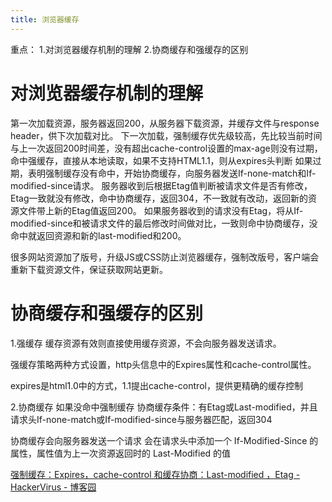 ```yaml
---
title: 浏览器缓存
---
```

重点：
1.对浏览器缓存机制的理解
2.协商缓存和强缓存的区别

# 对浏览器缓存机制的理解

第一次加载资源，服务器返回200，从服务器下载资源，并缓存文件与response header，供下次加载对比。
下一次加载，强制缓存优先级较高，先比较当前时间与上一次返回200时间差，没有超出cache-control设置的max-age则没有过期，命中强缓存，直接从本地读取，如果不支持HTML1.1，则从expires头判断
如果过期，表明强制缓存没有命中，开始协商缓存，向服务器发送If-none-match和If-modified-since请求。
服务器收到后根据Etag值判断被请求文件是否有修改，Etag一致就没有修改，命中协商缓存，返回304，不一致就有改动，返回新的资源文件带上新的Etag值返回200。
如果服务器收到的请求没有Etag，将从If-modified-since和被请求文件的最后修改时间做对比，一致则命中协商缓存，没命中就返回资源和新的last-modified和200。

很多网站资源加了版号，升级JS或CSS防止浏览器缓存，强制改版号，客户端会重新下载资源文件，保证获取网站更新。

# 协商缓存和强缓存的区别

1.强缓存
缓存资源有效则直接使用缓存资源，不会向服务器发送请求。

强缓存策略两种方式设置，http头信息中的Expires属性和cache-control属性。

expires是html1.0中的方式，1.1提出cache-control，提供更精确的缓存控制

2.协商缓存
如果没命中强制缓存
协商缓存条件：有Etag或Last-modified，并且请求头If-none-match或If-modified-since与服务器匹配，返回304

协商缓存会向服务器发送一个请求
会在请求头中添加一个 If-Modified-Since 的属性，属性值为上一次资源返回时的 Last-Modified 的值

[强制缓存：Expires，cache-control 和缓存协商：Last-modified ，Etag - HackerVirus - 博客园](https://www.cnblogs.com/Leo_wl/p/12890833.html)